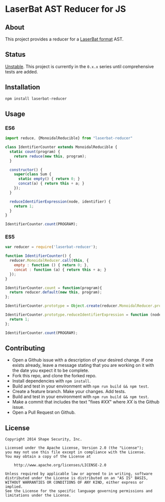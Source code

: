 LaserBat AST Reducer for JS
===========================


## About

This project provides a reducer for a [LaserBat format](https://github.com/shapesecurity/laserbat) AST.


## Status

[Unstable](http://nodejs.org/api/documentation.html#documentation_stability_index).
This project is currently in the `0.x.x` series until comprehensive tests are added.


## Installation

```sh
npm install laserbat-reducer
```


## Usage

### ES6

```js
import reduce, {MonoidalReducible} from "laserbat-reducer"

class IdentifierCounter extends MonoidalReducible {
  static count(program) {
    return reduce(new this, program);
  }

  constructor() {
    super(class Sum {
      static empty() { return 0; }
      concat(a) { return this + a; }
    });
  }

  reduceIdentifierExpression(node, identifier) {
    return 1;
  }
}

IdentifierCounter.count(PROGRAM);
```

### ES5

```js
var reducer = require('laserbat-reducer');

function IdentifierCounter() {
  reducer.MonoidalReducer.call(this, {
    empty : function () { return 0; },
    concat : function (a) { return this + a; }
  });
}

IdentifierCounter.count = function(program){
  return reducer.default(new this, program);
};

IdentifierCounter.prototype = Object.create(reducer.MonoidalReducer.prototype);

IdentifierCounter.prototype.reduceIdentifierExpression = function (node, identifier) {
  return 1;
};

IdentifierCounter.count(PROGRAM);
```

## Contributing

* Open a Github issue with a description of your desired change. If one exists already, leave a message stating that you are working on it with the date you expect it to be complete.
* Fork this repo, and clone the forked repo.
* Install dependencies with `npm install`.
* Build and test in your environment with `npm run build && npm test`.
* Create a feature branch. Make your changes. Add tests.
* Build and test in your environment with `npm run build && npm test`.
* Make a commit that includes the text "fixes #*XX*" where *XX* is the Github issue.
* Open a Pull Request on Github.


## License

    Copyright 2014 Shape Security, Inc.

    Licensed under the Apache License, Version 2.0 (the "License");
    you may not use this file except in compliance with the License.
    You may obtain a copy of the License at

        http://www.apache.org/licenses/LICENSE-2.0

    Unless required by applicable law or agreed to in writing, software
    distributed under the License is distributed on an "AS IS" BASIS,
    WITHOUT WARRANTIES OR CONDITIONS OF ANY KIND, either express or implied.
    See the License for the specific language governing permissions and
    limitations under the License.

